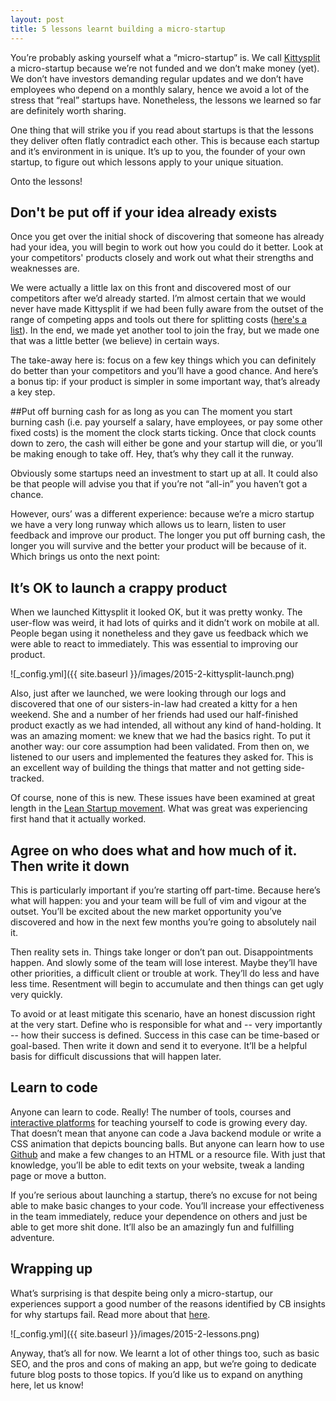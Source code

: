 ```yaml
---
layout: post
title: 5 lessons learnt building a micro-startup
---
```

You’re probably asking yourself what a “micro-startup” is. We call [Kittysplit](http://kittysplit.com) a micro-startup because we’re not funded and we don’t make money (yet). We don’t have investors demanding regular updates and we don’t have employees who depend on a monthly salary, hence we avoid a lot of the stress that “real” startups have. Nonetheless, the lessons we learned so far are definitely worth sharing.

One thing that will strike you if you read about startups is that the lessons they deliver often flatly contradict each other. This is because each startup and it’s environment in is unique. It’s up to you, the founder of your own startup, to figure out which lessons apply to your unique situation.

Onto the lessons!

## Don't be put off if your idea already exists
Once you get over the initial shock of discovering that someone has already had your idea, you will begin to work out how you could do it better. Look at your competitors' products closely and work out what their strengths and weaknesses are.

We were actually a little lax on this front and discovered most of our competitors after we’d already started. I’m almost certain that we would never have made Kittysplit if we had been fully aware from the outset of the range of competing apps and tools out there for splitting costs ([here's a list](http://alternativeto.net/software/kittysplit/)). In the end, we made yet another tool to join the fray, but we made one that was a little better (we believe) in certain ways.

The take-away here is: focus on a few key things which you can definitely do better than your competitors and you’ll have a good chance. And here’s a bonus tip: if your product is simpler in some important way, that’s already a key step.

##Put off burning cash for as long as you can
The moment you start burning cash (i.e. pay yourself a salary, have employees, or pay some other fixed costs) is the moment the clock starts ticking. Once that clock counts down to zero, the cash will either be gone and your startup will die, or you’ll be making enough to take off. Hey, that’s why they call it the runway.

Obviously some startups need an investment to start up at all. It could also be that people will advise you that if you’re not “all-in” you haven’t got a chance. 

However, ours’ was a different experience: because we’re a micro startup we have a very long runway which allows us to learn, listen to user feedback and improve our product. The longer you put off burning cash, the longer you will survive and the better your product will be because of it. Which brings us onto the next point:

## It’s OK to launch a crappy product
When we launched Kittysplit it looked OK, but it was pretty wonky. The user-flow was weird, it had lots of quirks and it didn’t work on mobile at all. People began using it nonetheless and they gave us feedback which we were able to react to immediately. This was essential to improving our product.

![_config.yml]({{ site.baseurl }}/images/2015-2-kittysplit-launch.png)

Also, just after we launched, we were looking through our logs and discovered that one of our sisters-in-law had created a kitty for a hen weekend. She and a number of her friends had used our half-finished product exactly as we had intended, all without any kind of hand-holding. It was an amazing moment: we knew that we had the basics right. To put it another way: our core assumption had been validated. From then on, we listened to our users and implemented the features they asked for. This is an excellent way of building the things that matter and not getting side-tracked.

Of course, none of this is new. These issues have been examined at great length in the [Lean Startup movement](http://en.wikipedia.org/wiki/Lean_startup). What was great was experiencing first hand that it actually worked.

## Agree on who does what and how much of it. Then write it down
This is particularly important if you’re starting off part-time. Because here’s what will happen: you and your team will be full of vim and vigour at the outset. You’ll be excited about the new market opportunity you’ve discovered and how in the next few months you’re going to absolutely nail it. 

Then reality sets in. Things take longer or don’t pan out. Disappointments happen. And slowly some of the team will lose interest. Maybe they’ll have other priorities, a difficult client or trouble at work. They’ll do less and have less time. Resentment will begin to accumulate and then things can get ugly very quickly. 

To avoid or at least mitigate this scenario, have an honest discussion right at the very start. Define who is responsible for what and -- very importantly -- how their success is defined. Success in this case can be time-based or goal-based. Then write it down and send it to everyone. It’ll be a helpful basis for difficult discussions that will happen later.

## Learn to code
Anyone can learn to code. Really! The number of tools, courses and [interactive platforms](http://www.codecademy.com/) for teaching yourself to code is growing every day. That doesn’t mean that anyone can code a Java backend module or write a CSS animation that depicts bouncing balls. But anyone can learn how to use [Github](https://guides.github.com/) and make a few changes to an HTML or a resource file. With just that knowledge, you’ll be able to edit texts on your website, tweak a landing page or move a button.

If you’re serious about launching a startup, there’s no excuse for not being able to make basic changes to your code. You’ll increase your effectiveness in the team immediately, reduce your dependence on others and just be able to get more shit done. It’ll also be an amazingly fun and fulfilling adventure.

## Wrapping up
What’s surprising is that despite being only a micro-startup, our experiences support a good number of the reasons identified by CB insights for why startups fail. Read more about that [here](http://thenextweb.com/insider/2014/09/25/top-20-reasons-startups-fail-report/).

![_config.yml]({{ site.baseurl }}/images/2015-2-lessons.png)

Anyway, that’s all for now. We learnt a lot of other things too, such as basic SEO, and the pros and cons of making an app, but we’re going to dedicate future blog posts to those topics. If you’d like us to expand on anything here, let us know!
